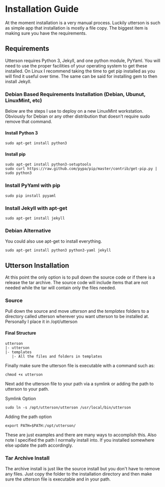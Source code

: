# Installation Guide
At the moment installation is a very manual process. Luckily utterson is such as simple app that installation is mostly a file copy. The biggest item is making sure you have the requirements.

## Requirements
Utterson requires Python 3, Jekyll, and one python module, PyYaml. You will need to use the proper facilities of your operating system to get these installed. On Linux I recommend taking the time to get pip installed as you will find it useful over time. The same can be said for installing gem to then install Jekyll.

### Debian Based Requirements Installation (Debian, Ubunut, LinuxMint, etc)
Below are the steps I use to deploy on a new LinuxMint workstation. Obviously for Debian or any other distribution that doesn't require sudo remove that command.

#### Install Python 3
```
sudo apt-get install python3
```

#### Install pip
```
sudo apt-get install python3-setuptools
sudo curl https://raw.github.com/pypa/pip/master/contrib/get-pip.py | sudo python3
```

### Install PyYaml with pip
```
sudo pip install pyyaml
```

### Install Jekyll with apt-get
```
sudo apt-get install jekyll
```

### Debian Alternative
You could also use apt-get to install everything.
 
```
sudo apt-get install python3 python3-yaml jekyll
```


## Utterson Installation
At this point the only option is to pull down the source code or if there is a release the tar archive. The source code will include items that are not needed while the tar will contain only the files needed.

### Source
Pull down the source and move _utterson_ and the _templates_ folders to a directory called utterson wherever you want utterson to be installed at. Personally I place it in /opt/utterson

#### Final Structure

```
utterson
|- utterson
|- templates
   |- All the files and folders in templates
```

Finally make sure the utterson file is executable with a command such as:
```
chmod +x utterson
```

Next add the utterson file to your path via a symlink or adding the path to utterson to your path.

Symlink Option
```
sudo ln -s /opt/utterson/utterson /usr/local/bin/utterson
```

Adding the path option
```
export PATH=$PATH:/opt/utterson/
```

These are just examples and there are many ways to accomplish this. Also note I specified the path I normally install into. If you installed somewhere else update the path accordingly.

### Tar Archive Install
The archive install is just like the source install but you don't have to remove any files. Just copy the folder to the installation directory and then make sure the utterson file is executable and in your path.